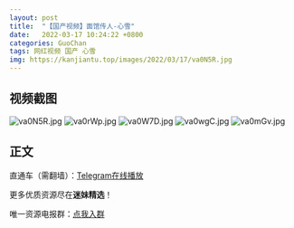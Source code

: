 ```yaml
---
layout: post
title:  "【国产视频】面馆传人-心雪"
date:   2022-03-17 10:24:22 +0800
categories: GuoChan
tags: 网红视频 国产 心雪
img: https://kanjiantu.top/images/2022/03/17/va0N5R.jpg
---
```



## 视频截图

![va0N5R.jpg](https://kanjiantu.top/images/2022/03/17/va0N5R.jpg)
![va0rWp.jpg](https://kanjiantu.top/images/2022/03/17/va0rWp.jpg)
![va0W7D.jpg](https://kanjiantu.top/images/2022/03/17/va0W7D.jpg)
![va0wgC.jpg](https://kanjiantu.top/images/2022/03/17/va0wgC.jpg)
![va0mGv.jpg](https://kanjiantu.top/images/2022/03/17/va0mGv.jpg)

## 正文

直通车（需翻墙）：[Telegram在线播放](https://t.me/mimeijingxuan/103)

更多优质资源尽在**迷妹精选**！

唯一资源电报群：[点我入群](https://t.me/mimeijingxuan)



